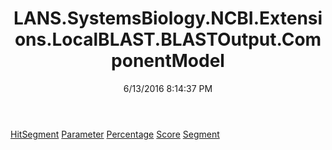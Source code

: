﻿---
title: LANS.SystemsBiology.NCBI.Extensions.LocalBLAST.BLASTOutput.ComponentModel
date: 6/13/2016 8:14:37 PM
---

[HitSegment](T-LANS.SystemsBiology.NCBI.Extensions.LocalBLAST.BLASTOutput.ComponentModel.HitSegment.html)
[Parameter](T-LANS.SystemsBiology.NCBI.Extensions.LocalBLAST.BLASTOutput.ComponentModel.Parameter.html)
[Percentage](T-LANS.SystemsBiology.NCBI.Extensions.LocalBLAST.BLASTOutput.ComponentModel.Percentage.html)
[Score](T-LANS.SystemsBiology.NCBI.Extensions.LocalBLAST.BLASTOutput.ComponentModel.Score.html)
[Segment](T-LANS.SystemsBiology.NCBI.Extensions.LocalBLAST.BLASTOutput.ComponentModel.Segment.html)
